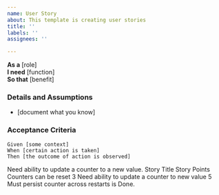```yaml
---
name: User Story
about: This template is creating user stories
title: ''
labels: ''
assignees: ''

---
```


**As a** [role]  
 **I need** [function]  
 **So that** [benefit]  
   
 ### Details and Assumptions
 * [document what you know]
   
 ### Acceptance Criteria  
   
 ```gherkin
 Given [some context]
 When [certain action is taken]
 Then [the outcome of action is observed]
 ```
 Need ability to update a counter to a new value. 
Story Title	Story Points
Counters can be reset	3
Need ability to update a counter to new value	5
Must persist counter across restarts is Done.
